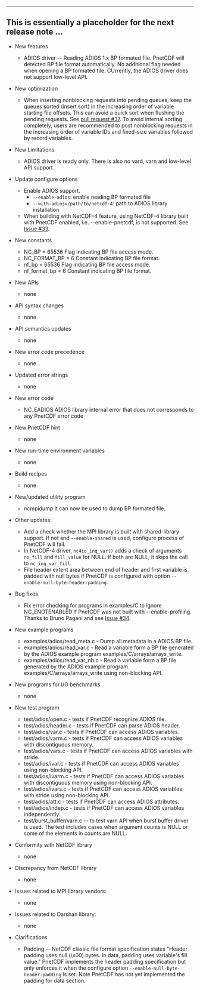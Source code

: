------------------------------------------------------------------------------
This is essentially a placeholder for the next release note ...
------------------------------------------------------------------------------

* New features
  + ADIOS driver -- Reading ADIOS 1.x BP formated file. 
    PnetCDF will detected BP file format automatically. No additional flag needed when opening a BP formated file.
    CUrrently, the ADIOS driver does not support low-level API.

* New optimization
  + When inserting nonblocking requests into pending queues, keep the queues
    sorted (insert sort) in the increasing order of variable starting file
    offsets. This can avoid a quick sort when flushing the pending requests.
    See [pull request #37](https://github.com/Parallel-NetCDF/PnetCDF/pull/37).
    To avoid internal sorting completely, users are recommended to post
    nonblocking requests in the increasing order of variable IDs and
    fixed-size variables followed by record variables.

* New Limitations
  + ADIOS driver is ready only. There is also no vard, varn and low-level API support.

* Update configure options
  + Enable ADIOS support.
    - `--enable-adios`: enable reading BP formated file
    - `--with-adios=/path/to/netcdf-4`: path to ADIOS library installation
  + When building with NetCDF-4 feature, using NetCDF-4 library built with
    PnetCDF enabled, i.e. --enable-pnetcdf, is not supported. See
    [Issue #33](https://github.com/Parallel-NetCDF/PnetCDF/issues/33).

* New constants
  + NC_BP = 65536
    Flag indicating BP file access mode.
  + NC_FORMAT_BP = 6
    Constant indicating BP file format.
  + nf_bp = 65536
    Flag indicating BP file access mode.
  + nf_format_bp = 6
    Constant indicating BP file format.

* New APIs
  + none

* API syntax changes
  + none

* API semantics updates
  + none

* New error code precedence
  + none

* Updated error strings
  + none

* New error code
  + NC_EADIOS
    ADIOS library internal error that does not corresponds to any PnetCDF error code

* New PnetCDF hint
  + none

* New run-time environment variables
  + none

* Build recipes
  + none

* New/updated utility program
  + ncmpidump
    It can now be used to dump BP formated file.

* Other updates:
  + Add a check whether the MPI library is built with shared-library support.
    If not and `--enable-shared` is used, configure process of PnetCDF will
    fail.
  + In NetCDF-4 driver, `nc4io_inq_var()` adds a check of arguments `no_fill`
    and `fill_value` for NULL. If both are NULL, it skips the call to
    `nc_inq_var_fill`.
  + File header extent area between end of header and first variable is padded
    with null bytes if PnetCDF is configured with option
    `--enable-null-byte-header-padding`.

* Bug fixes
  + Fix error checking for programs in examples/C to ignore NC_ENOTENABLED
    if PnetCDF was not built with --enable-profiling. Thanks to Bruno Pagani
    and see [Issue #34](https://github.com/Parallel-NetCDF/PnetCDF/issues/34).

* New example programs
  + examples/adios/read_meta.c - Dump all metadata in a ADIOS BP file.
  + examples/adios/read_var.c -  Read a variable form a BP file generated by the 
    ADIOS example program examples/C/arrays/arrays_write.
  + examples/adios/read_var_nb.c -  Read a variable form a BP file generated by the 
    ADIOS example program examples/C/arrays/arrays_write using non-blocking API.

* New programs for I/O benchmarks
  + none

* New test program
  + test/adios/open.c - tests if PnetCDF recognize ADIOS file.
  + test/adios/header.c - tests if PnetCDF can parse ADIOS header.
  + test/adios/var.c - tests if PnetCDF can access ADIOS variables.
  + test/adios/varm.c - tests if PnetCDF can access ADIOS variables with discontiguous memory.
  + test/adios/vars.c - tests if PnetCDF can access ADIOS variables with stride.
  + test/adios/ivar.c - tests if PnetCDF can access ADIOS variables using non-blocking API.
  + test/adios/ivarm.c - tests if PnetCDF can access ADIOS variables with discontiguous memory using non-blocking API.
  + test/adios/ivars.c - tests if PnetCDF can access ADIOS variables with stride using non-blocking API.
  + test/adios/att.c - tests if PnetCDF can access ADIOS attributes.
  + test/adios/indep.c - tests if PnetCDF can access ADIOS variables independently.
  + test/burst_buffer/varn.c -- to test varn API when burst buffer driver is
    used. The test includes cases when argument counts is NULL or some of the
    elements in counts are NULL.

* Conformity with NetCDF library
  + none

* Discrepancy from NetCDF library
  + none

* Issues related to MPI library vendors:
  + none

* Issues related to Darshan library:
  + none

* Clarifications
  + Padding -- NetCDF classic file format specification states "Header padding
    uses null (\x00) bytes. In data, padding uses variable's fill value."
    PnetCDF implements the header padding specification but only enforces it
    when the configure option `--enable-null-byte-header-padding` is set. Note
    PnetCDF has not yet implemented the padding for data section.


